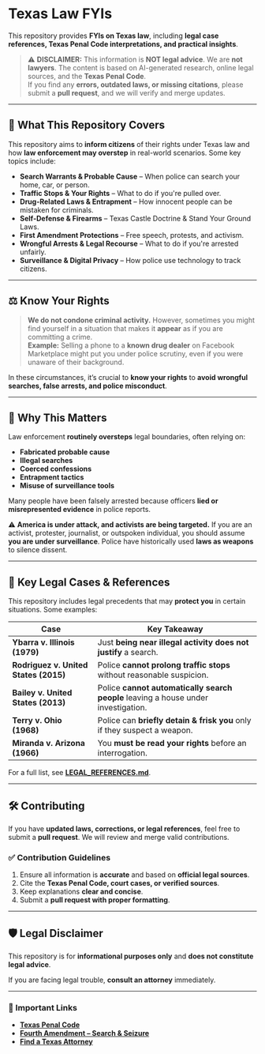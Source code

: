 # Texas Law FYIs

This repository provides **FYIs on Texas law**, including **legal case references, Texas Penal Code interpretations, and practical insights**. 

> ⚠ **DISCLAIMER:** This information is **NOT legal advice**. We are **not lawyers**. The content is based on AI-generated research, online legal sources, and the **Texas Penal Code**.  
> If you find any **errors, outdated laws, or missing citations**, please submit a **pull request**, and we will verify and merge updates.

---

## 📜 What This Repository Covers
This repository aims to **inform citizens** of their rights under Texas law and how **law enforcement may overstep** in real-world scenarios. Some key topics include:

- **Search Warrants & Probable Cause** – When police can search your home, car, or person.
- **Traffic Stops & Your Rights** – What to do if you're pulled over.
- **Drug-Related Laws & Entrapment** – How innocent people can be mistaken for criminals.
- **Self-Defense & Firearms** – Texas Castle Doctrine & Stand Your Ground Laws.
- **First Amendment Protections** – Free speech, protests, and activism.
- **Wrongful Arrests & Legal Recourse** – What to do if you're arrested unfairly.
- **Surveillance & Digital Privacy** – How police use technology to track citizens.

---

## ⚖ Know Your Rights

> **We do not condone criminal activity.** However, sometimes you might find yourself in a situation that makes it **appear** as if you are committing a crime.  
> **Example:** Selling a phone to a **known drug dealer** on Facebook Marketplace might put you under police scrutiny, even if you were unaware of their background.

In these circumstances, it’s crucial to **know your rights** to **avoid wrongful searches, false arrests, and police misconduct**.

---

## 🚨 Why This Matters

Law enforcement **routinely oversteps** legal boundaries, often relying on:
- **Fabricated probable cause**
- **Illegal searches**
- **Coerced confessions**
- **Entrapment tactics**
- **Misuse of surveillance tools**

Many people have been falsely arrested because officers **lied or misrepresented evidence** in police reports. 

⚠ **America is under attack, and activists are being targeted.** If you are an activist, protester, journalist, or outspoken individual, you should assume **you are under surveillance**. Police have historically used **laws as weapons** to silence dissent.

---

## 📌 Key Legal Cases & References
This repository includes legal precedents that may **protect you** in certain situations. Some examples:

| **Case** | **Key Takeaway** |
|----------|-----------------|
| **Ybarra v. Illinois (1979)** | Just **being near illegal activity does not justify** a search. |
| **Rodriguez v. United States (2015)** | Police **cannot prolong traffic stops** without reasonable suspicion. |
| **Bailey v. United States (2013)** | Police **cannot automatically search people** leaving a house under investigation. |
| **Terry v. Ohio (1968)** | Police can **briefly detain & frisk you** only if they suspect a weapon. |
| **Miranda v. Arizona (1966)** | You **must be read your rights** before an interrogation. |

For a full list, see **[LEGAL_REFERENCES.md](LEGAL_REFERENCES.md)**.

---

## 🛠 Contributing

If you have **updated laws, corrections, or legal references**, feel free to submit a **pull request**. We will review and merge valid contributions.

### ✅ Contribution Guidelines
1. Ensure all information is **accurate** and based on **official legal sources**.
2. Cite the **Texas Penal Code, court cases, or verified sources**.
3. Keep explanations **clear and concise**.
4. Submit a **pull request with proper formatting**.

---

## 🛡 Legal Disclaimer
This repository is for **informational purposes only** and **does not constitute legal advice**.  

If you are facing legal trouble, **consult an attorney** immediately.

---

### 📌 Important Links
- **[Texas Penal Code](https://statutes.capitol.texas.gov/?link=PE)**
- **[Fourth Amendment – Search & Seizure](https://constitution.congress.gov/constitution/amendment-4/)**
- **[Find a Texas Attorney](https://www.texasbar.com/)**
